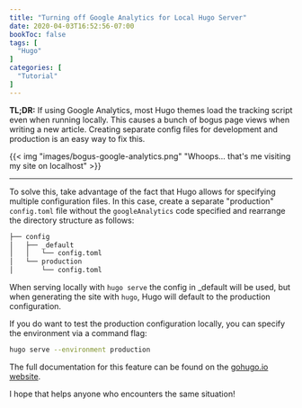 ```yaml
---
title: "Turning off Google Analytics for Local Hugo Server"
date: 2020-04-03T16:52:56-07:00
bookToc: false
tags: [
  "Hugo"
]
categories: [
  "Tutorial"
]
---
```


**TL;DR:** If using Google Analytics, most Hugo themes load the tracking script even when running locally. This causes a bunch of bogus page views when writing a new article. Creating separate config files for development and production is an easy way to fix this.

{{< img "images/bogus-google-analytics.png" "Whoops... that's me visiting my site on localhost" >}}

<!--more--> 
---

To solve this, take advantage of the fact that Hugo allows for specifying multiple configuration files. In this case, create a separate "production" `config.toml` file without the `googleAnalytics` code specified and rearrange the directory structure as follows:

```bash
├── config
│   ├── _default
│   │   └── config.toml
│   └── production
│       └── config.toml
```

When serving locally with `hugo serve` the config in _default will be used, but when generating the site with `hugo`, Hugo will default to the production configuration.

If you do want to test the production configuration locally, you can specify the environment via a command flag:

```bash
hugo serve --environment production
```

The full documentation for this feature can be found on the [gohugo.io website](https://gohugo.io/getting-started/configuration/#configuration-directory).

I hope that helps anyone who encounters the same situation!
